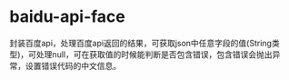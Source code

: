 # baidu-api-face

封装百度api，处理百度api返回的结果，可获取json中任意字段的值(String类型)，可处理null，可在获取值的时候能判断是否包含错误，包含错误会抛出异常，设置错误代码的中文信息。
